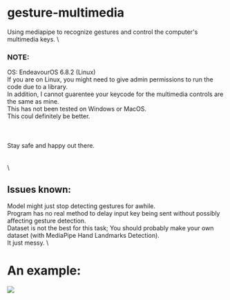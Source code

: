 # gesture-multimedia
Using mediapipe to recognize gestures and control the computer's multimedia keys. \



### NOTE: 
OS: EndeavourOS 6.8.2 (Linux)  \
If you are on Linux, you might need to give admin permissions to run the code due to a library.\
In addition, I cannot guarentee your keycode for the multimedia controls are the same as mine. \
This has not been tested on Windows or MacOS. \
This coul definitely be better. \
\
\
\
Stay safe and happy out there. \
\
\
\
## Issues known: 
Model might just stop detecting gestures for awhile. \
Program has no real method to delay input key being sent without possibly affecting gesture detection.\
Dataset is not the best for this task; You should probably make your own dataset (with MediaPipe Hand Landmarks Detection).\
It just messy. \







# An example:

![](https://github.com/TrungBien/gesture-multimedia/blob/main/other/example.GIF)

